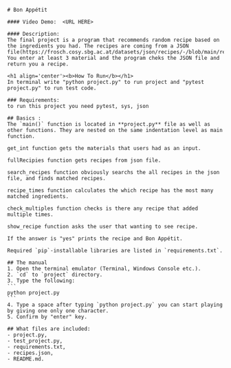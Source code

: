     # Bon Appétit

    #### Video Demo:  <URL HERE>

    #### Description:
    The final project is a program that recommends random recipe based on the ingredients you had. The recipes are coming from a JSON file(https://frosch.cosy.sbg.ac.at/datasets/json/recipes/-/blob/main/recipes.json). You enter at least 3 material and the program cheks the JSON file and return you a recipe.

    <h1 align='center'><b>How To Run</b></h1>
    In terminal write "python project.py" to run project and "pytest project.py" to run test code.

    ### Requirements:
    to run this project you need pytest, sys, json

    ## Basics :
    The `main()` function is located in **project.py** file as well as other functions. They are nested on the same indentation level as main function.

    get_int function gets the materials that users had as an input.

    fullRecipies function gets recipes from json file.

    search_recipes function obviously searchs the all recipes in the json file, and finds matched recipes.

    recipe_times function calculates the which recipe has the most many matched ingredients.

    check_multiples function checks is there any recipe that added multiple times.

    show_recipe function asks the user that wanting to see recipe.

    If the answer is "yes" prints the recipe and Bon Appétit.

    Required `pip`-installable libraries are listed in `requirements.txt`.

    ## The manual
    1. Open the terminal emulator (Terminal, Windows Console etc.).
    2. `cd` to `project` directory.
    3. Type the following:
    ```
    python project.py
    ```
    4. Type a space after typing `python project.py` you can start playing by giving one only one character.
    5. Confirm by "enter" key.

    ## What files are included:
    - project.py,
    - test_project.py,
    - requirements.txt,
    - recipes.json,
    - README.md.